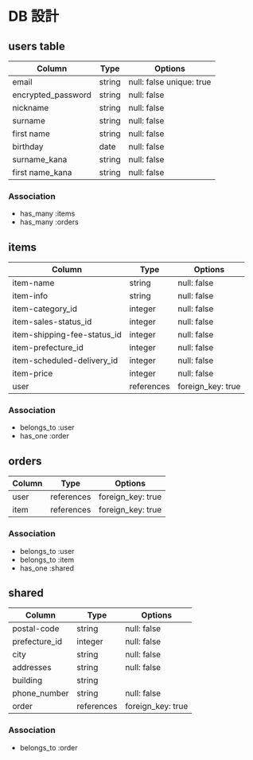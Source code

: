 # DB 設計

## users table

| Column             | Type                | Options                  |
|--------------------|---------------------|--------------------------|
| email              | string              | null: false  unique: true|
| encrypted_password | string              | null: false              |
| nickname           | string              | null: false              |
| surname            | string              | null: false              |
| first name         | string              | null: false              |
| birthday           | date                | null: false              |
| surname_kana       | string              | null: false              |
| first name_kana    | string              | null: false              |
### Association

* has_many :items
* has_many :orders

## items

| Column                              | Type       | Options           |
|-------------------------------------|------------|-------------------|
| item-name                           | string     | null: false       |
| item-info                           | string     | null: false       |
| item-category_id                    | integer    | null: false       |
| item-sales-status_id                | integer    | null: false       |
| item-shipping-fee-status_id         | integer    | null: false       |
| item-prefecture_id                  | integer    | null: false       |
| item-scheduled-delivery_id          | integer    | null: false       |
| item-price                          | integer    | null: false       |
| user                                | references | foreign_key: true |

### Association

- belongs_to :user
- has_one :order

## orders

| Column      | Type       | Options           |
|-------------|------------|-------------------|
| user        | references | foreign_key: true |
| item        | references | foreign_key: true |

### Association

- belongs_to :user
- belongs_to :item
- has_one :shared

## shared

| Column       | Type       | Options           |
|--------------|------------|-------------------|
| postal-code  | string     | null: false       |
| prefecture_id| integer    | null: false       |
| city         | string     | null: false       |
| addresses    | string     | null: false       |
| building     | string     |                   |
| phone_number | string     | null: false       |
| order        | references | foreign_key: true |

### Association

- belongs_to :order